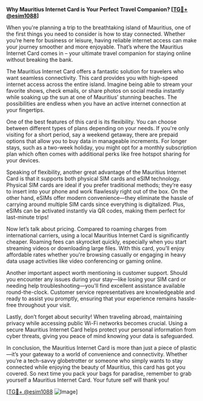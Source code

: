 **Why Mauritius Internet Card is Your Perfect Travel Companion? [[TG💪+ @esim1088](https://t.me/s/esim1088)]**

When you're planning a trip to the breathtaking island of Mauritius, one of the first things you need to consider is how to stay connected. Whether you’re here for business or leisure, having reliable internet access can make your journey smoother and more enjoyable. That’s where the Mauritius Internet Card comes in – your ultimate travel companion for staying online without breaking the bank.

The Mauritius Internet Card offers a fantastic solution for travelers who want seamless connectivity. This card provides you with high-speed internet access across the entire island. Imagine being able to stream your favorite shows, check emails, or share photos on social media instantly while soaking up the sun at one of Mauritius’ stunning beaches. The possibilities are endless when you have an active internet connection at your fingertips.

One of the best features of this card is its flexibility. You can choose between different types of plans depending on your needs. If you're only visiting for a short period, say a weekend getaway, there are prepaid options that allow you to buy data in manageable increments. For longer stays, such as a two-week holiday, you might opt for a monthly subscription plan which often comes with additional perks like free hotspot sharing for your devices. 

Speaking of flexibility, another great advantage of the Mauritius Internet Card is that it supports both physical SIM cards and eSIM technology. Physical SIM cards are ideal if you prefer traditional methods; they’re easy to insert into your phone and work flawlessly right out of the box. On the other hand, eSIMs offer modern convenience—they eliminate the hassle of carrying around multiple SIM cards since everything is digitalized. Plus, eSIMs can be activated instantly via QR codes, making them perfect for last-minute trips!

Now let’s talk about pricing. Compared to roaming charges from international carriers, using a local Mauritius Internet Card is significantly cheaper. Roaming fees can skyrocket quickly, especially when you start streaming videos or downloading large files. With this card, you’ll enjoy affordable rates whether you're browsing casually or engaging in heavy data usage activities like video conferencing or gaming online.

Another important aspect worth mentioning is customer support. Should you encounter any issues during your stay—like losing your SIM card or needing help troubleshooting—you'll find excellent assistance available round-the-clock. Customer service representatives are knowledgeable and ready to assist you promptly, ensuring that your experience remains hassle-free throughout your visit.

Lastly, don’t forget about security! When traveling abroad, maintaining privacy while accessing public Wi-Fi networks becomes crucial. Using a secure Mauritius Internet Card helps protect your personal information from cyber threats, giving you peace of mind knowing your data is safeguarded.

In conclusion, the Mauritius Internet Card is more than just a piece of plastic—it’s your gateway to a world of convenience and connectivity. Whether you’re a tech-savvy globetrotter or someone who simply wants to stay connected while enjoying the beauty of Mauritius, this card has got you covered. So next time you pack your bags for paradise, remember to grab yourself a Mauritius Internet Card. Your future self will thank you!

[[TG💪+ @esim1088](https://t.me/s/esim1088) ![Image](https://i.postimg.cc/Y0z9fWf4/image.png)]